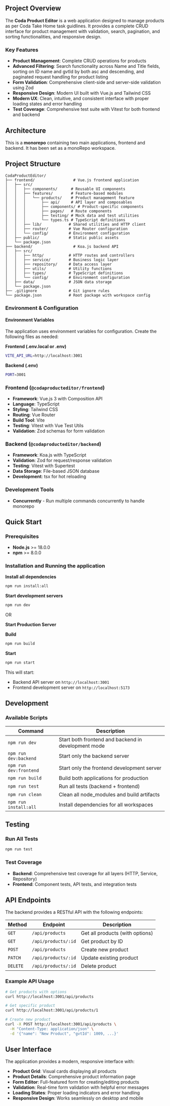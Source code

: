 ## Project Overview

The **Coda Product Editor** is a web application designed to manage products as per Coda Take Home task guidlines. It provides a complete CRUD interface for product management with validation, search, pagination, and sorting functionalities, and responsive design.

### Key Features

- **Product Management**: Complete CRUD operations for products
- **Advanced Filtering**: Search functionality across Name and Title fields, sorting on ID name and gvtId by both asc and descending, and paginated request handling for product listing
- **Form Validation**: Comprehensive client-side and server-side validation using Zod
- **Responsive Design**: Modern UI built with Vue.js and Tailwind CSS
- **Modern UX**: Clean, intuitive, and consistent interface with proper loading states and error handling
- **Test Coverage**: Comprehensive test suite with Vitest for both frontend and backend

## Architecture

This is a **monorepo** containing two main applications, frontend and backend. It has been set as a monoRepo workspace.

## Project Structure

```
CodaProductEditor/
├── frontend/                 # Vue.js frontend application
│   ├── src/
│   │   ├── components/      # Reusable UI components
│   │   ├── features/        # Feature-based modules
│   │   │   └── products/    # Product management feature
│   │   │       ├── api/     # API layer and composables
│   │   │       ├── components/ # Product-specific components
│   │   │       ├── pages/   # Route components
│   │   │       ├── testing/ # Mock data and test utilities
│   │   │       └── types.ts # TypeScript definitions
│   │   ├── lib/            # Shared utilities and HTTP client
│   │   ├── router/         # Vue Router configuration
│   │   └── config/         # Environment configuration
│   ├── public/             # Static public assets
│   └── package.json
├── backend/                  # Koa.js backend API
│   ├── src/
│   │   ├── http/           # HTTP routes and controllers
│   │   ├── service/        # Business logic layer
│   │   ├── repository/     # Data access layer
│   │   ├── utils/          # Utility functions
│   │   ├── types/          # TypeScript definitions
│   │   └── config/         # Environment configuration
│   ├── data/               # JSON data storage
│   └── package.json
├── .gitignore              # Git ignore rules
└── package.json            # Root package with workspace config
```

### Environment & Configuration

#### Environment Variables

The application uses environment variables for configuration. Create the following files as needed:

**Frontend (.env.local or .env)**

```bash
VITE_API_URL=http://localhost:3001
```

**Backend (.env)**

```bash
PORT=3001
```

### Frontend (`@codaproducteditor/frontend`)

- **Framework**: Vue.js 3 with Composition API
- **Language**: TypeScript
- **Styling**: Tailwind CSS
- **Routing**: Vue Router
- **Build Tool**: Vite
- **Testing**: Vitest with Vue Test Utils
- **Validation**: Zod schemas for form validation

### Backend (`@codaproducteditor/backend`)

- **Framework**: Koa.js with TypeScript
- **Validation**: Zod for request/response validation
- **Testing**: Vitest with Supertest
- **Data Storage**: File-based JSON database
- **Development**: tsx for hot reloading

### Development Tools

- **Concurrently** - Run multiple commands concurrently to handle monorepo

## Quick Start

### Prerequisites

- **Node.js** >= 18.0.0
- **npm** >= 8.0.0

### Installation and Running the application

**Install all dependencies**

```bash
npm run install:all
```

**Start development servers**

```bash
npm run dev
```

OR

**Start Production Server**

**Build**

```bash
npm run build
```

**Start**

```bash
npm run start
```

This will start:

- Backend API server on `http://localhost:3001`
- Frontend development server on `http://localhost:5173`

## Development

### Available Scripts

| Command                | Description                                         |
| ---------------------- | --------------------------------------------------- |
| `npm run dev`          | Start both frontend and backend in development mode |
| `npm run dev:backend`  | Start only the backend server                       |
| `npm run dev:frontend` | Start only the frontend development server          |
| `npm run build`        | Build both applications for production              |
| `npm run test`         | Run all tests (backend + frontend)                  |
| `npm run clean`        | Clean all node_modules and build artifacts          |
| `npm run install:all`  | Install dependencies for all workspaces             |

## Testing

### Run All Tests

```bash
npm run test
```

### Test Coverage

- **Backend**: Comprehensive test coverage for all layers (HTTP, Service, Repository)
- **Frontend**: Component tests, API tests, and integration tests

## API Endpoints

The backend provides a RESTful API with the following endpoints:

| Method   | Endpoint            | Description                     |
| -------- | ------------------- | ------------------------------- |
| `GET`    | `/api/products`     | Get all products (with options) |
| `GET`    | `/api/products/:id` | Get product by ID               |
| `POST`   | `/api/products`     | Create new product              |
| `PATCH`  | `/api/products/:id` | Update existing product         |
| `DELETE` | `/api/products/:id` | Delete product                  |

### Example API Usage

```bash
# Get products with options
curl http://localhost:3001/api/products

# Get specific product
curl http://localhost:3001/api/products/1

# Create new product
curl -X POST http://localhost:3001/api/products \
  -H "Content-Type: application/json" \
  -d '{"name": "New Product", "gvtId": 1009, ...}'
```

## User Interface

The application provides a modern, responsive interface with:

- **Product Grid**: Visual cards displaying all products
- **Product Details**: Comprehensive product information page
- **Form Editor**: Full-featured form for creating/editing products
- **Validation**: Real-time form validation with helpful error messages
- **Loading States**: Proper loading indicators and error handling
- **Responsive Design**: Works seamlessly on desktop and mobile
